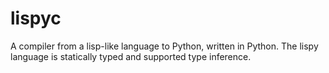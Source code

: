 # lispyc

A compiler from a lisp-like language to Python, written in Python. The lispy language is statically typed and supported type inference.

